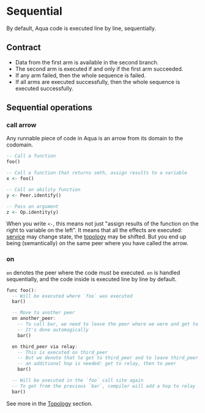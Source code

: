 # Sequential

By default, Aqua code is executed line by line, sequentially.

## Contract

* Data from the first arm is available in the second branch.
* The second arm is executed if and only if the first arm succeeded.
* If any arm failed, then the whole sequence is failed.
* If all arms are executed successfully, then the whole sequence is executed successfully.

## Sequential operations

### call arrow

Any runnable piece of code in Aqua is an arrow from its domain to the codomain.

```haskell
-- Call a function
foo()

-- Call a function that returns smth, assign results to a variable
x <- foo()

-- Call an ability function
y <- Peer.identify()

-- Pass an argument
z <- Op.identity(y)
```

When you write `<-`, this means not just "assign results of the function on the right to variable on the left". It means that all the effects are executed: [service](../abilities-and-services.md) may change state, the [topology](../topology.md) may be shifted. But you end up being (semantically) on the same peer where you have called the arrow.

### on

`on` denotes the peer where the code must be executed. `on` is handled sequentially, and the code inside is executed line by line by default.

```haskell
func foo():
  -- Will be executed where `foo` was executed
  bar()

  -- Move to another peer
  on another_peer:
    -- To call bar, we need to leave the peer where we were and get to another_peer
    -- It's done automagically
    bar()

  on third_peer via relay:
    -- This is executed on third_peer
    -- But we denote that to get to third_peer and to leave third_peer
    -- an additional hop is needed: get to relay, then to peer
    bar()

  -- Will be executed in the `foo` call site again
  -- To get from the previous `bar`, compiler will add a hop to relay
  bar()
```

See more in the [Topology](../topology.md) section.
